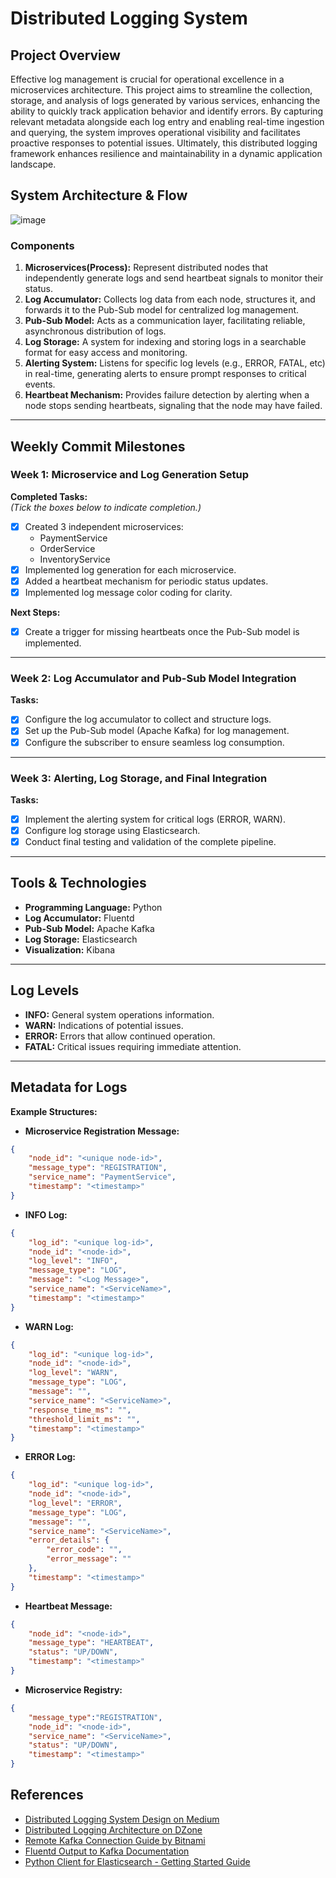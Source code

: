 # Distributed Logging System

## Project Overview

Effective log management is crucial for operational excellence in a microservices architecture. This project aims to streamline the collection, storage, and analysis of logs generated by various services, enhancing the ability to quickly track application behavior and identify errors. By capturing relevant metadata alongside each log entry and enabling real-time ingestion and querying, the system improves operational visibility and facilitates proactive responses to potential issues. Ultimately, this distributed logging framework enhances resilience and maintainability in a dynamic application landscape.


## System Architecture & Flow
![image](https://github.com/user-attachments/assets/60db1e53-cc5f-47db-b429-680677d1f3d8)


### Components

1. **Microservices(Process):** Represent distributed nodes that independently generate logs and send heartbeat signals to monitor their status.
2. **Log Accumulator:** Collects log data from each node, structures it, and forwards it to the Pub-Sub model for centralized log management.
3. **Pub-Sub Model:**  Acts as a communication layer, facilitating reliable, asynchronous distribution of logs.
4. **Log Storage:** A system for indexing and storing logs in a searchable format for easy access and monitoring.
5. **Alerting System:** Listens for specific log levels (e.g., ERROR, FATAL, etc) in real-time, generating alerts to ensure prompt responses to critical events.
6. **Heartbeat Mechanism:** Provides failure detection by alerting when a node stops sending heartbeats, signaling that the node may have failed.

---

## Weekly Commit Milestones

### Week 1: Microservice and Log Generation Setup

**Completed Tasks:**  
*(Tick the boxes below to indicate completion.)*

- [x] Created 3 independent microservices:
  - PaymentService
  - OrderService
  - InventoryService
- [x] Implemented log generation for each microservice.
- [x] Added a heartbeat mechanism for periodic status updates.
- [x] Implemented log message color coding for clarity.

**Next Steps:**
- [x] Create a trigger for missing heartbeats once the Pub-Sub model is implemented.

---

### Week 2: Log Accumulator and Pub-Sub Model Integration

**Tasks:**

- [X] Configure the log accumulator to collect and structure logs.
- [X] Set up the Pub-Sub model (Apache Kafka) for log management.
- [X] Configure the subscriber to ensure seamless log consumption.

---

### Week 3: Alerting, Log Storage, and Final Integration

**Tasks:**

- [x] Implement the alerting system for critical logs (ERROR, WARN).
- [X] Configure log storage using Elasticsearch.
- [x] Conduct final testing and validation of the complete pipeline.

---

## Tools & Technologies

- **Programming Language:** Python
- **Log Accumulator:** Fluentd 
- **Pub-Sub Model:** Apache Kafka
- **Log Storage:** Elasticsearch
- **Visualization:** Kibana

---

## Log Levels

- **INFO:** General system operations information.
- **WARN:** Indications of potential issues.
- **ERROR:** Errors that allow continued operation.
- **FATAL:** Critical issues requiring immediate attention.

---

## Metadata for Logs

**Example Structures:**

- **Microservice Registration Message:**
```json
{
    "node_id": "<unique node-id>",
    "message_type": "REGISTRATION",
    "service_name": "PaymentService",
    "timestamp": "<timestamp>"
}
```

- **INFO Log:**
```json
{
    "log_id": "<unique log-id>",
    "node_id": "<node-id>",
    "log_level": "INFO",
    "message_type": "LOG",
    "message": "<Log Message>",
    "service_name": "<ServiceName>",
    "timestamp": "<timestamp>"
}
```

- **WARN Log:**
```json
{
    "log_id": "<unique log-id>",
    "node_id": "<node-id>",
    "log_level": "WARN",
    "message_type": "LOG",
    "message": "",
    "service_name": "<ServiceName>",
    "response_time_ms": "",
    "threshold_limit_ms": "",
    "timestamp": "<timestamp>"
}
```

- **ERROR Log:**
```json
{
    "log_id": "<unique log-id>",
    "node_id": "<node-id>",
    "log_level": "ERROR",
    "message_type": "LOG",
    "message": "",
    "service_name": "<ServiceName>",
    "error_details": {
        "error_code": "",
        "error_message": ""
    },
    "timestamp": "<timestamp>"
}
```

- **Heartbeat Message:**
```json
{
    "node_id": "<node-id>",
    "message_type": "HEARTBEAT",
    "status": "UP/DOWN",
    "timestamp": "<timestamp>"
}
```

- **Microservice Registry:**
```json
{
    "message_type":"REGISTRATION",
    "node_id": "<node-id>",
    "service_name": "<ServiceName>",
    "status": "UP/DOWN",
    "timestamp": "<timestamp>"
}
```


## References

- [Distributed Logging System Design on Medium](<https://medium.com/@krrishan7495/distributed-logging-designing-a-robust-system-for-enhanced-monitoring-64ddb0838882>)
- [Distributed Logging Architecture on DZone](<https://dzone.com/articles/distributed-logging-architecture-for-microservices>)
- [Remote Kafka Connection Guide by Bitnami](<https://docs.bitnami.com/google-templates/infrastructure/kafka/administration/connect-remotely/>)
- [Fluentd Output to Kafka Documentation](<https://docs.fluentd.org/0.12/output/kafka>)
- [Python Client for Elasticsearch - Getting Started Guide](<https://www.elastic.co/guide/en/elasticsearch/client/python-api/current/getting-started-python.html>)


